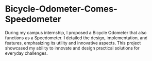 # Bicycle-Odometer-Comes-Speedometer
During my campus internship, I proposed a Bicycle Odometer that also functions as a Speedometer. I detailed the design, implementation, and features, emphasizing its utility and innovative aspects. This project showcased my ability to innovate and design practical solutions for everyday challenges.
